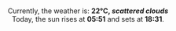 <p  align="center"><br/>Currently, the weather is: <b> 22°C, <i>scattered clouds</i></b></br>Today, the sun rises at <b>05:51</b> and sets at <b>18:31</b>.</p>